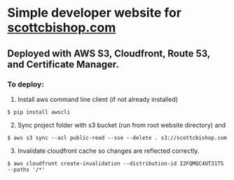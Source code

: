 # Simple developer website for [scottcbishop.com](https://scottcbishop.com)

## Deployed with AWS S3, Cloudfront, Route 53, and Certificate Manager.

### To deploy:

1. Install aws command line client (if not already installed)

```
$ pip install awscli
```

2. Sync project folder with s3 bucket (run from root website directory) and 

```
$ aws s3 sync --acl public-read --sse --delete . s3://scottcbishop.com
```

3. Invalidate cloudfront cache so changes are reflected correctly.

```
$ aws cloudfront create-invalidation --distribution-id I2FQMQC4UT31T5 --paths '/*'
```
